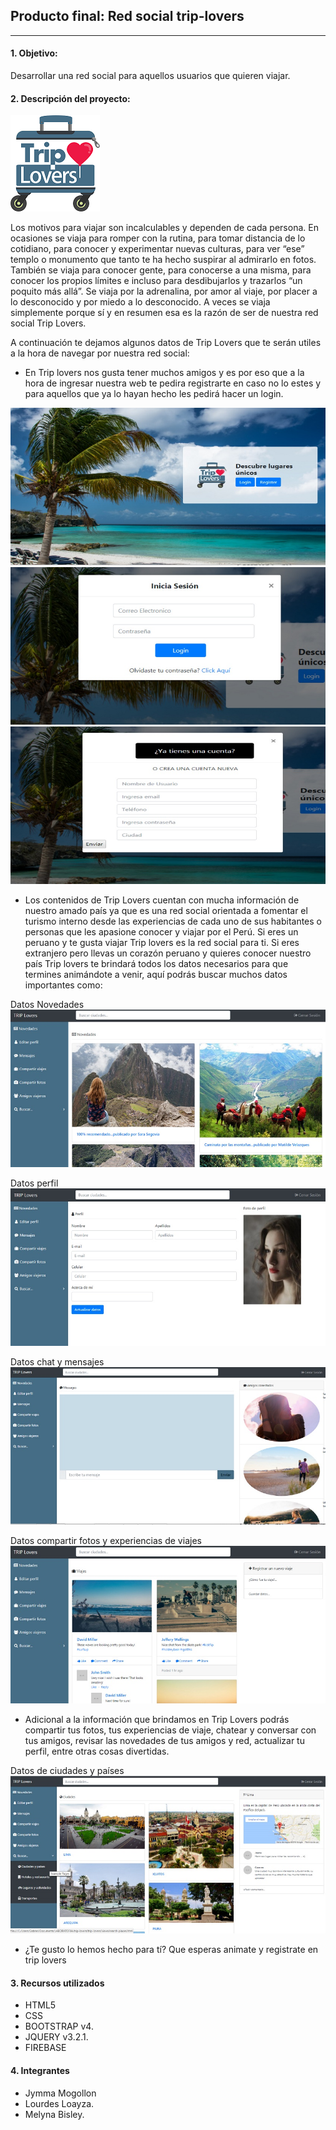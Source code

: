 ## Producto final: Red social trip-lovers
***

#### 1. Objetivo:
Desarrollar una red social para aquellos usuarios que quieren viajar.

#### 2. Descripción del proyecto:

![trip-lovers](assets/docs/logo-readme.png)

Los motivos para viajar son incalculables y dependen de cada persona. En ocasiones se viaja para romper con la rutina, para tomar distancia de lo cotidiano, para conocer y experimentar nuevas culturas, para ver “ese” templo o monumento que tanto te ha hecho suspirar al admirarlo en fotos. También se viaja para conocer gente, para conocerse a una misma, para conocer los propios límites e incluso para desdibujarlos y trazarlos “un poquito más allá”. Se viaja por la adrenalina, por amor al viaje, por placer a lo desconocido y por miedo a lo desconocido. A veces se viaja simplemente porque sí y en resumen esa es la razón de ser de nuestra red social Trip Lovers.

A continuación te dejamos algunos datos de Trip Lovers que te serán utiles a la hora de navegar por nuestra red social:

* En Trip lovers nos gusta tener muchos amigos y es por eso que a la hora de ingresar nuestra web te pedira registrarte en caso no lo estes y para aquellos que ya lo hayan hecho les pedirá hacer un login.

![trip-lovers](assets/docs/vista1.jpg)
![trip-lovers](assets/docs/vista2.jpg)
![trip-lovers](assets/docs/vista3.jpg)

* Los contenidos de Trip Lovers cuentan con mucha información de nuestro amado país ya que es una red social orientada a fomentar el turismo interno desde las experiencias de cada uno de sus habitantes o personas que les apasione conocer y viajar por el Perú. Si eres un peruano y te gusta viajar Trip lovers es la red social para ti. Si eres extranjero pero llevas un corazón peruano y quieres conocer nuestro país Trip lovers te brindará todos los datos necesarios para que termines animándote a venir, aquí podrás buscar muchos datos importantes como:

Datos Novedades
![trip-lovers](assets/docs/vista5.jpg)

Datos perfil
![trip-lovers](assets/docs/vista6.jpg)

Datos chat y mensajes
![trip-lovers](assets/docs/vista7.jpg)

Datos compartir fotos y experiencias de viajes
![trip-lovers](assets/docs/vista8.jpg)

* Adicional a la información que brindamos en Trip Lovers podrás compartir tus fotos, tus experiencias de viaje, chatear y conversar con tus amigos, revisar las novedades de tus amigos y red, actualizar tu perfil, entre otras cosas divertidas.

Datos de ciudades y países
![trip-lovers](assets/docs/vista10.jpg)

* ¿Te gusto lo hemos hecho para tí? Que esperas animate y registrate en trip lovers

#### 3. Recursos utilizados
* HTML5
* CSS
* BOOTSTRAP v4.
* JQUERY v3.2.1.
* FIREBASE

#### 4. Integrantes
* Jymma Mogollon
* Lourdes Loayza.
* Melyna Bisley.


